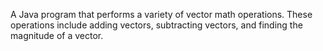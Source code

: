 A Java program that performs a variety of vector math operations. These operations include adding vectors, subtracting vectors, and finding the magnitude of a vector.
